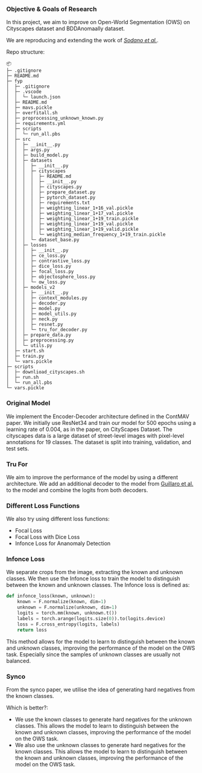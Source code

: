### Objective & Goals of Research
In this project, we aim to improve on Open-World Segmentation (OWS) on Cityscapes dataset and BDDAnomaally dataset.

We are reproducing and extending the work of _[Sodano et al.](https://arxiv.org/pdf/2403.07532)_.

Repo structure:
```
📦 
├─ .gitignore
├─ README.md
├─ fyp
│  ├─ .gitignore
│  ├─ .vscode
│  │  └─ launch.json
│  ├─ README.md
│  ├─ mavs.pickle
│  ├─ overfitall.sh
│  ├─ proprocessing_unknown_known.py
│  ├─ requirements.yml
│  ├─ scripts
│  │  └─ run_all.pbs
│  ├─ src
│  │  ├─ __init__.py
│  │  ├─ args.py
│  │  ├─ build_model.py
│  │  ├─ datasets
│  │  │  ├─ __init__.py
│  │  │  ├─ cityscapes
│  │  │  │  ├─ README.md
│  │  │  │  ├─ __init__.py
│  │  │  │  ├─ cityscapes.py
│  │  │  │  ├─ prepare_dataset.py
│  │  │  │  ├─ pytorch_dataset.py
│  │  │  │  ├─ requirements.txt
│  │  │  │  ├─ weighting_linear_1+16_val.pickle
│  │  │  │  ├─ weighting_linear_1+17_val.pickle
│  │  │  │  ├─ weighting_linear_1+19_train.pickle
│  │  │  │  ├─ weighting_linear_1+19_val.pickle
│  │  │  │  ├─ weighting_linear_1+19_valid.pickle
│  │  │  │  └─ weighting_median_frequency_1+19_train.pickle
│  │  │  └─ dataset_base.py
│  │  ├─ losses
│  │  │  ├─ __init__.py
│  │  │  ├─ ce_loss.py
│  │  │  ├─ contrastive_loss.py
│  │  │  ├─ dice_loss.py
│  │  │  ├─ focal_loss.py
│  │  │  ├─ objectosphere_loss.py
│  │  │  └─ ow_loss.py
│  │  ├─ models_v2
│  │  │  ├─ __init__.py
│  │  │  ├─ context_modules.py
│  │  │  ├─ decoder.py
│  │  │  ├─ model.py
│  │  │  ├─ model_utils.py
│  │  │  ├─ neck.py
│  │  │  ├─ resnet.py
│  │  │  └─ tru_for_decoder.py
│  │  ├─ prepare_data.py
│  │  ├─ preprocessing.py
│  │  └─ utils.py
│  ├─ start.sh
│  ├─ train.py
│  └─ vars.pickle
├─ scripts
│  ├─ downlioad_cityscapes.sh
│  ├─ run.sh
│  └─ run_all.pbs
└─ vars.pickle
```

### Original Model
We implement the Encoder-Decoder architecture defined in the ContMAV paper. We initially use ResNet34 and train our model for 500 epochs using a learning rate of 0.004, as in the paper, on CityScapes Dataset.
The cityscapes data is a large dataset of street-level images with pixel-level annotations for 19 classes. The dataset is split into training, validation, and test sets.

### Tru For
We aim to improve the performance of the model by using a different architecture. We add an additional decoder to the model from [Guillaro et al.](https://arxiv.org/pdf/2212.10957) to the model and combine the logits from both decoders.

### Different Loss Functions
We also try using different loss functions:
- Focal Loss
- Focal Loss with Dice Loss
- Infonce Loss for Ananomaly Detection

### Infonce Loss
We separate crops from the image, extracting the known and unknown classes. We then use the Infonce loss to train the model to distinguish between the known and unknown classes. The Infonce loss is defined as:
```python
def infonce_loss(known, unknown):
    known = F.normalize(known, dim=1)
    unknown = F.normalize(unknown, dim=1)
    logits = torch.mm(known, unknown.t())
    labels = torch.arange(logits.size(0)).to(logits.device)
    loss = F.cross_entropy(logits, labels)
    return loss
```
This method allows for the model to learn to distinguish between the known and unknown classes, improving the performance of the model on the OWS task. Especially since the samples of unknown classes are usually not balanced.

### Synco
From the synco paper, we utilise the idea of generating hard negatives from the known classes. 

Which is better?:
- We use the known classes to generate hard negatives for the unknown classes. This allows the model to learn to distinguish between the known and unknown classes, improving the performance of the model on the OWS task.
- We also use the unknown classes to generate hard negatives for the known classes. This allows the model to learn to distinguish between the known and unknown classes, improving the performance of the model on the OWS task.

